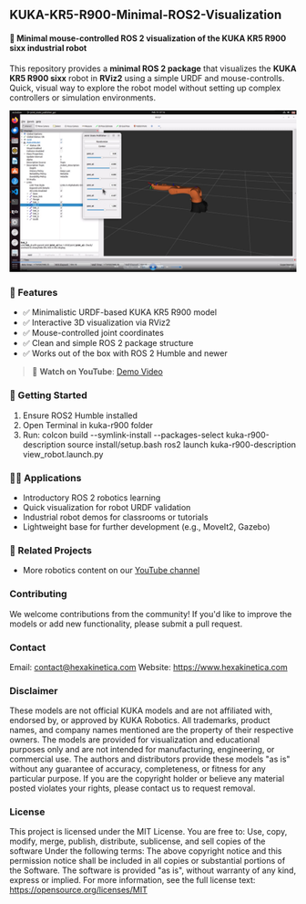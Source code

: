 ## KUKA-KR5-R900-Minimal-ROS2-Visualization

#### 🦾 Minimal mouse-controlled ROS 2 visualization of the KUKA KR5 R900 sixx industrial robot

This repository provides a **minimal ROS 2 package** that visualizes the **KUKA KR5 R900 sixx** robot in **RViz2** using a simple URDF and mouse-controlls. Quick, visual way to explore the robot model without setting up complex controllers or simulation environments.

![Screenshot](Screenshot.jpg)

### 📌 Features

- ✅ Minimalistic URDF-based KUKA KR5 R900 model
- ✅ Interactive 3D visualization via RViz2
- ✅ Mouse-controlled joint coordinates
- ✅ Clean and simple ROS 2 package structure
- ✅ Works out of the box with ROS 2 Humble and newer

> 🎥 **Watch on YouTube**: [Demo Video](https://youtu.be/zOlP1SSh640)


### 🚀 Getting Started

1. Ensure ROS2 Humble installed
2. Open Terminal in kuka-r900 folder
3. Run:
        colcon build --symlink-install --packages-select kuka-r900-description
        source install/setup.bash
        ros2 launch kuka-r900-description view_robot.launch.py


### 👨‍🔬 Applications

- Introductory ROS 2 robotics learning
- Quick visualization for robot URDF validation
- Industrial robot demos for classrooms or tutorials
- Lightweight base for further development (e.g., MoveIt2, Gazebo)


### 🧩 Related Projects

- More robotics content on our [YouTube channel](https://www.youtube.com/@hexakinetica)




### Contributing

We welcome contributions from the community! If you'd like to improve the models or add new functionality, please submit a pull request.

### Contact

Email: contact@hexakinetica.com
Website: https://www.hexakinetica.com



### Disclaimer

These models are not official KUKA models and are not affiliated with, endorsed by, or approved by KUKA Robotics. All trademarks, product names, and company names mentioned are the property of their respective owners.
The models are provided for visualization and educational purposes only and are not intended for manufacturing, engineering, or commercial use. The authors and distributors provide these models "as is" without any guarantee of accuracy, completeness, or fitness for any particular purpose.
If you are the copyright holder or believe any material posted violates your rights, please contact us to request removal.

### License
This project is licensed under the MIT License.
You are free to:
Use, copy, modify, merge, publish, distribute, sublicense, and sell copies of the software
Under the following terms:
The above copyright notice and this permission notice shall be included in all copies or substantial portions of the Software.
The software is provided "as is", without warranty of any kind, express or implied.
For more information, see the full license text: https://opensource.org/licenses/MIT
